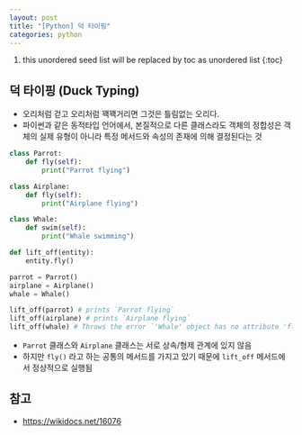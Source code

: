 ```yaml
---
layout: post
title: "[Python] 덕 타이핑"
categories: python
---
```


1. this unordered seed list will be replaced by toc as unordered list
{:toc}

## 덕 타이핑 (Duck Typing)

- 오리처럼 걷고 오리처럼 꽥꽥거리면 그것은 틀림없는 오리다.
- 파이썬과 같은 동적타입 언어에서, 본질적으로 다른 클래스라도 객체의 정합성은 객체의 실제 유형이 아니라 특정 메서드와 속성의 존재에 의해 결정된다는 것

```python
class Parrot:
    def fly(self):
        print("Parrot flying")

class Airplane:
    def fly(self):
        print("Airplane flying")

class Whale:
    def swim(self):
        print("Whale swimming")

def lift_off(entity):
    entity.fly()

parrot = Parrot()
airplane = Airplane()
whale = Whale()

lift_off(parrot) # prints `Parrot flying`
lift_off(airplane) # prints `Airplane flying`
lift_off(whale) # Throws the error `'Whale' object has no attribute 'fly'`
```

- `Parrot` 클래스와 `Airplane` 클래스는 서로 상속/형제 관계에 있지 않음
- 하지만 `fly()` 라고 하는 공통의 메서드를 가지고 있기 때문에 `lift_off` 메서드에서 정상적으로 실행됨

## 참고

- <https://wikidocs.net/16076>